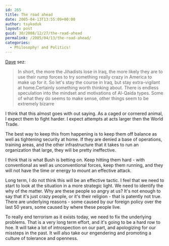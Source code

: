 ```yaml
---
id: 265
title: The road ahead
date: 2005-04-13T13:55:09+00:00
author: tsykoduk
layout: post
guid: 30/2008/12/27/the-road-ahead
permalink: /2005/04/13/the-road-ahead/
categories:
  - Philosophy! and Politics!
---
```

<a href="http://davejustus.blogspot.com/2005/04/calm-before-storm.html">Dave</a> sez:


<blockquote>In short, the more the Jihadists lose in Iraq, the more likely they are to use their rump forces to try something really crazy in America to make up for it. So let's stay the course in Iraq, but stay extra-vigilant at home.Certainly something worth thinking about. There is endless speculation into the mindset and motivations of Al-Qaida types. Some of what they do seems to make sense, other things seem to be extremely bizarre</blockquote>

I think that this almost goes with out saying. As a caged or cornered animal, I expect them to fight harder. I expect attempts at acts larger then the World Trade.


The best way to keep this from happening is to keep them off balance as well as tightening security at home. If they are denied a base of operations, training areas, and the other infrastructure that it takes to run an organization that large, they will be pretty ineffective.


I think that is what Bush is betting on. Keep hitting them hard - with conventional as well as unconventional forces, keep them running, and they will not have the time or energy to mount an effective attack.


Long term, I do not think this will be an effective tactic. I feel that we need to start to look at the situation in a more strategic light. We need to identify the why of the matter. Why are these people so angry at us? It's not enough to say that it's just crazy people, or it's their religion - that is patently not true. There are underlying reasons - some caused by our foreign policy over the last 50 years, some caused by where these people live.


To really end terrorism as it exists today, we need to fix the underlying problems. That is a very long term effort, and it's going to be a hard row to hoe. It will take a lot of introspection on our part, and apologizing for our missteps in the past. It will also take our engendering and promoting a culture of tolerance and openness.